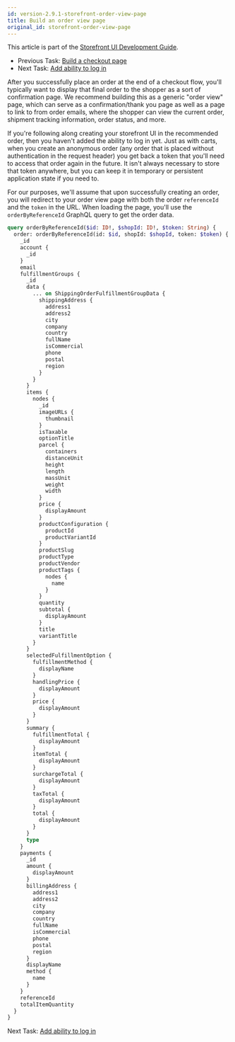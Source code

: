 ```yaml
---
id: version-2.9.1-storefront-order-view-page
title: Build an order view page
original_id: storefront-order-view-page
---
```


This article is part of the [Storefront UI Development Guide](./storefront-intro.md).
- Previous Task: [Build a checkout page](./storefront-checkout-page.md)
- Next Task: [Add ability to log in](./storefront-login.md)

After you successfully place an order at the end of a checkout flow, you'll typically want to display that final order to the shopper as a sort of confirmation page. We recommend building this as a generic "order view" page, which can serve as a confirmation/thank you page as well as a page to link to from order emails, where the shopper can view the current order, shipment tracking information, order status, and more.

If you're following along creating your storefront UI in the recommended order, then you haven't added the ability to log in yet. Just as with carts, when you create an anonymous order (any order that is placed without authentication in the request header) you get back a token that you'll need to access that order again in the future. It isn't always necessary to store that token anywhere, but you can keep it in temporary or persistent application state if you need to.

For our purposes, we'll assume that upon successfully creating an order, you will redirect to your order view page with both the order `referenceId` and the `token` in the URL. When loading the page, you'll use the `orderByReferenceId` GraphQL query to get the order data.

```graphql
query orderByReferenceId($id: ID!, $shopId: ID!, $token: String) {
  order: orderByReferenceId(id: $id, shopId: $shopId, token: $token) {
    _id
    account {
      _id
    }
    email
    fulfillmentGroups {
      _id
      data {
        ... on ShippingOrderFulfillmentGroupData {
          shippingAddress {
            address1
            address2
            city
            company
            country
            fullName
            isCommercial
            phone
            postal
            region
          }
        }
      }
      items {
        nodes {
          _id
          imageURLs {
            thumbnail
          }
          isTaxable
          optionTitle
          parcel {
            containers
            distanceUnit
            height
            length
            massUnit
            weight
            width
          }
          price {
            displayAmount
          }
          productConfiguration {
            productId
            productVariantId
          }
          productSlug
          productType
          productVendor
          productTags {
            nodes {
              name
            }
          }
          quantity
          subtotal {
            displayAmount
          }
          title
          variantTitle
        }
      }
      selectedFulfillmentOption {
        fulfillmentMethod {
          displayName
        }
        handlingPrice {
          displayAmount
        }
        price {
          displayAmount
        }
      }
      summary {
        fulfillmentTotal {
          displayAmount
        }
        itemTotal {
          displayAmount
        }
        surchargeTotal {
          displayAmount
        }
        taxTotal {
          displayAmount
        }
        total {
          displayAmount
        }
      }
      type
    }
    payments {
      _id
      amount {
        displayAmount
      }
      billingAddress {
        address1
        address2
        city
        company
        country
        fullName
        isCommercial
        phone
        postal
        region
      }
      displayName
      method {
        name
      }
    }
    referenceId
    totalItemQuantity
  }
}
```

Next Task: [Add ability to log in](./storefront-login.md)

